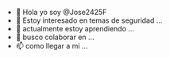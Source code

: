 - 👋 Hola yo soy @Jose2425F
- 👀 Estoy interesado en temas de seguridad ...
- 🌱 actualmente estoy aprendiendo ...
- 💞️ busco colaborar en ...
- 📫 como llegar a mi ...

<!---
Jose2425F/Jose2425F es un repositorio ✨ especial ✨ porque su `README.md` (este archivo) aparece en su perfil de GitHub.
Puede hacer clic en el enlace Vista previa para ver los cambios.
--->
